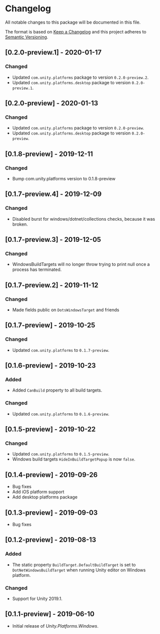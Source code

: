 # Changelog
All notable changes to this package will be documented in this file.

The format is based on [Keep a Changelog](http://keepachangelog.com/en/1.0.0/)
and this project adheres to [Semantic Versioning](http://semver.org/spec/v2.0.0.html).

## [0.2.0-preview.1] - 2020-01-17

### Changed
* Updated `com.unity.platforms` package to version `0.2.0-preview.2`.
* Updated `com.unity.platforms.desktop` package to version `0.2.0-preview.1`.

## [0.2.0-preview] - 2020-01-13

### Changed
* Updated `com.unity.platforms` package to version `0.2.0-preview`.
* Updated `com.unity.platforms.desktop` package to version `0.2.0-preview`.

## [0.1.8-preview] - 2019-12-11

### Changed
* Bump com.unity.platforms version to 0.1.8-preview

## [0.1.7-preview.4] - 2019-12-09

### Changed
* Disabled burst for windows/dotnet/collections checks, because it was broken.

## [0.1.7-preview.3] - 2019-12-05

### Changed
* WindowsBuildTargets will no longer throw trying to print null once a process has terminated.

## [0.1.7-preview.2] - 2019-11-12

### Changed
* Made fields public on `DotsWindowsTarget` and friends

## [0.1.7-preview] - 2019-10-25

### Changed
* Updated `com.unity.platforms` to `0.1.7-preview`.

## [0.1.6-preview] - 2019-10-23

### Added
* Added `CanBuild` property to all build targets.

### Changed
* Updated `com.unity.platforms` to `0.1.6-preview`.

## [0.1.5-preview] - 2019-10-22

### Changed
* Updated `com.unity.platforms` to `0.1.5-preview`.
* Windows build targets `HideInBuildTargetPopup` is now `false`.

## [0.1.4-preview] - 2019-09-26
* Bug fixes  
* Add iOS platform support
* Add desktop platforms package

## [0.1.3-preview] - 2019-09-03

* Bug fixes  

## [0.1.2-preview] - 2019-08-13

### Added

* The static property `BuildTarget.DefaultBuildTarget` is set to `DotNetWindowsBuildTarget` when running Unity editor on Windows platform.

### Changed

* Support for Unity 2019.1.

## [0.1.1-preview] - 2019-06-10

* Initial release of *Unity.Platforms.Windows*.
